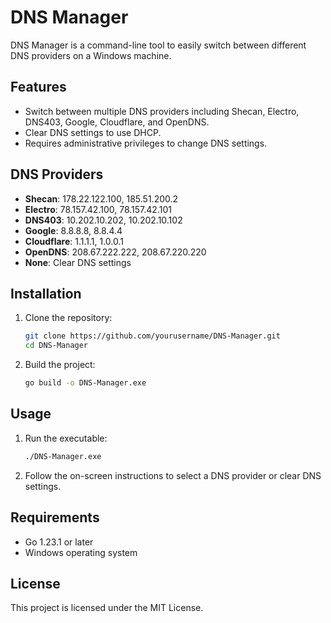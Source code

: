 # DNS Manager

DNS Manager is a command-line tool to easily switch between different DNS providers on a Windows machine.

## Features

- Switch between multiple DNS providers including Shecan, Electro, DNS403, Google, Cloudflare, and OpenDNS.
- Clear DNS settings to use DHCP.
- Requires administrative privileges to change DNS settings.

## DNS Providers

- **Shecan**: 178.22.122.100, 185.51.200.2
- **Electro**: 78.157.42.100, 78.157.42.101
- **DNS403**: 10.202.10.202, 10.202.10.102
- **Google**: 8.8.8.8, 8.8.4.4
- **Cloudflare**: 1.1.1.1, 1.0.0.1
- **OpenDNS**: 208.67.222.222, 208.67.220.220
- **None**: Clear DNS settings

## Installation

1. Clone the repository:

   ```sh
   git clone https://github.com/yourusername/DNS-Manager.git
   cd DNS-Manager
   ```

2. Build the project:
   ```sh
   go build -o DNS-Manager.exe
   ```

## Usage

1. Run the executable:

   ```sh
   ./DNS-Manager.exe
   ```

2. Follow the on-screen instructions to select a DNS provider or clear DNS settings.

## Requirements

- Go 1.23.1 or later
- Windows operating system

## License

This project is licensed under the MIT License.
